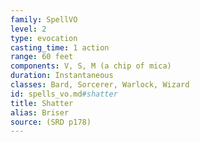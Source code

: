 ```yaml
---
family: SpellVO
level: 2
type: evocation
casting_time: 1 action
range: 60 feet
components: V, S, M (a chip of mica)
duration: Instantaneous
classes: Bard, Sorcerer, Warlock, Wizard
id: spells_vo.md#shatter
title: Shatter
alias: Briser
source: (SRD p178)
---
```



